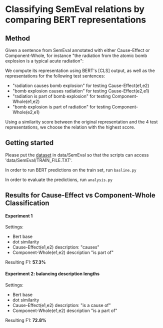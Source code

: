 # Classifying SemEval relations by comparing BERT representations

## Method

Given a sentence from SemEval annotated with either Cause-Effect or Component-Whole, for instance "the <e1>radiation</e1> from the atomic <e2>bomb explosion</e2> is a typical acute radiation":

We compute its representation using BERT's [CLS] output, as well as the representations for the following test sentences:

- "radiation causes bomb explosion" for testing Cause-Effect(e1,e2)
- "bomb explosion causes radiation" for testing Cause-Effect(e2,e1)
- "radiation is part of bomb explosion" for testing Component-Whole(e1,e2)
- "bomb explosion is part of radiation" for testing Component-Whole(e2,e1)

Using a similarity score between the original representation and the 4 test representations, we choose the relation with the highest score.

## Getting started

Please put the [dataset](https://www.kaggle.com/drtoshi/semeval2010-task-8-dataset) in data/SemEval so that the scripts can access 'data/SemEval/TRAIN_FILE.TXT'.

In order to run BERT predictions on the train set, run ```basline.py```

In order to evaluate the predictions, run ```analysis.py```

## Results for Cause-Effect vs Component-Whole Classification

#### Experiment 1

Settings:

- Bert base
- dot similarity
- Cause-Effect(e1,e2) description: "causes"
- Component-Whole(e1,e2) description "is part of"

Resulting F1: **57.3%**

#### Experiment 2: balancing description lengths

Settings:

- Bert base
- dot similarity
- Cause-Effect(e1,e2) description: "is a cause of"
- Component-Whole(e1,e2) description "is a part of"

Resulting F1: **72.8%**